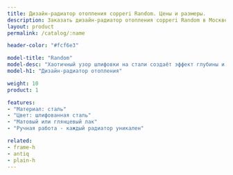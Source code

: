 ```yaml
---
title: Дизайн-радиатор отопления copperi Random. Цены и размеры.
description: Заказать дизайн-радиатор отопления copperi Random в Москве.
layout: product
permalink: /catalog/:name

header-color: "#fcf6e3"

model-title: "Random"
model-desc: "Хаотичный узор шлифовки на стали создаёт эффект глубины и бесконечное количество отблесков. Узор наносится вручную, поэтому каждый радиатор получается уникальным."
model-h1: "Дизайн-радиатор отопления"

weight: 10
product: 1

features:
- "Материал: сталь"
- "Цвет: шлифованная сталь"
- "Матовый или глянцевый лак"
- "Ручная работа - каждый радиатор уникален"

related:
- frame-h
- antiq
- plain-h
---
```

